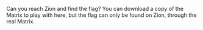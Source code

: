 Can you reach Zion and find the flag? You can download a copy of the Matrix to play with here, but the flag can only be found on Zion, through the real Matrix.